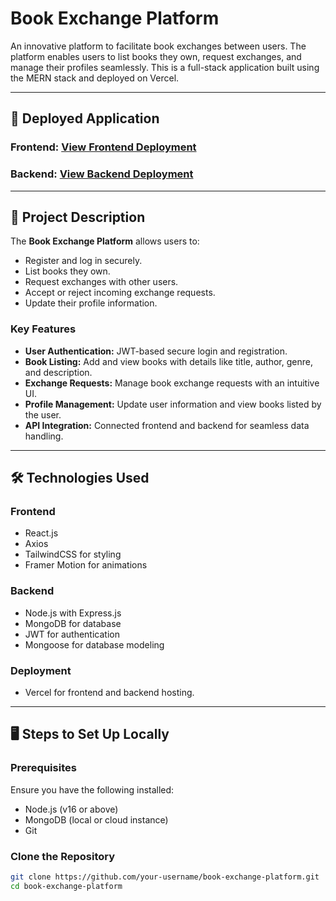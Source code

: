 # Book Exchange Platform

An innovative platform to facilitate book exchanges between users. The platform enables users to list books they own, request exchanges, and manage their profiles seamlessly. This is a full-stack application built using the MERN stack and deployed on Vercel.

---

## 🚀 Deployed Application

### Frontend: [View Frontend Deployment](https://your-frontend-deployment.vercel.app)
### Backend: [View Backend Deployment](https://your-backend-deployment.vercel.app)

---

## 📖 Project Description

The **Book Exchange Platform** allows users to:
- Register and log in securely.
- List books they own.
- Request exchanges with other users.
- Accept or reject incoming exchange requests.
- Update their profile information.

### Key Features
- **User Authentication:** JWT-based secure login and registration.
- **Book Listing:** Add and view books with details like title, author, genre, and description.
- **Exchange Requests:** Manage book exchange requests with an intuitive UI.
- **Profile Management:** Update user information and view books listed by the user.
- **API Integration:** Connected frontend and backend for seamless data handling.

---

## 🛠️ Technologies Used

### Frontend
- React.js
- Axios
- TailwindCSS for styling
- Framer Motion for animations

### Backend
- Node.js with Express.js
- MongoDB for database
- JWT for authentication
- Mongoose for database modeling

### Deployment
- Vercel for frontend and backend hosting.

---

## 🖥️ Steps to Set Up Locally

### Prerequisites
Ensure you have the following installed:
- Node.js (v16 or above)
- MongoDB (local or cloud instance)
- Git

### Clone the Repository
```bash
git clone https://github.com/your-username/book-exchange-platform.git
cd book-exchange-platform

